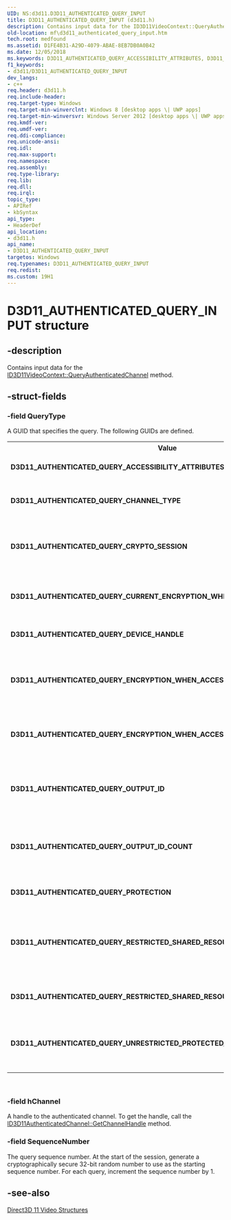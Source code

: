 ```yaml
---
UID: NS:d3d11.D3D11_AUTHENTICATED_QUERY_INPUT
title: D3D11_AUTHENTICATED_QUERY_INPUT (d3d11.h)
description: Contains input data for the ID3D11VideoContext::QueryAuthenticatedChannel method.
old-location: mf\d3d11_authenticated_query_input.htm
tech.root: medfound
ms.assetid: D1FE4B31-A29D-4079-ABAE-8EB7DB0A0B42
ms.date: 12/05/2018
ms.keywords: D3D11_AUTHENTICATED_QUERY_ACCESSIBILITY_ATTRIBUTES, D3D11_AUTHENTICATED_QUERY_CHANNEL_TYPE, D3D11_AUTHENTICATED_QUERY_CRYPTO_SESSION, D3D11_AUTHENTICATED_QUERY_CURRENT_ENCRYPTION_WHEN_ACCESSIBLE, D3D11_AUTHENTICATED_QUERY_DEVICE_HANDLE, D3D11_AUTHENTICATED_QUERY_ENCRYPTION_WHEN_ACCESSIBLE_GUID, D3D11_AUTHENTICATED_QUERY_ENCRYPTION_WHEN_ACCESSIBLE_GUID_COUNT, D3D11_AUTHENTICATED_QUERY_INPUT, D3D11_AUTHENTICATED_QUERY_INPUT structure [Media Foundation], D3D11_AUTHENTICATED_QUERY_OUTPUT_ID, D3D11_AUTHENTICATED_QUERY_OUTPUT_ID_COUNT, D3D11_AUTHENTICATED_QUERY_PROTECTION, D3D11_AUTHENTICATED_QUERY_RESTRICTED_SHARED_RESOURCE_PROCESS, D3D11_AUTHENTICATED_QUERY_RESTRICTED_SHARED_RESOURCE_PROCESS_COUNT, D3D11_AUTHENTICATED_QUERY_UNRESTRICTED_PROTECTED_SHARED_RESOURCE_COUNT, d3d11/D3D11_AUTHENTICATED_QUERY_INPUT, mf.d3d11_authenticated_query_input
f1_keywords:
- d3d11/D3D11_AUTHENTICATED_QUERY_INPUT
dev_langs:
- c++
req.header: d3d11.h
req.include-header: 
req.target-type: Windows
req.target-min-winverclnt: Windows 8 [desktop apps \| UWP apps]
req.target-min-winversvr: Windows Server 2012 [desktop apps \| UWP apps]
req.kmdf-ver: 
req.umdf-ver: 
req.ddi-compliance: 
req.unicode-ansi: 
req.idl: 
req.max-support: 
req.namespace: 
req.assembly: 
req.type-library: 
req.lib: 
req.dll: 
req.irql: 
topic_type:
- APIRef
- kbSyntax
api_type:
- HeaderDef
api_location:
- d3d11.h
api_name:
- D3D11_AUTHENTICATED_QUERY_INPUT
targetos: Windows
req.typenames: D3D11_AUTHENTICATED_QUERY_INPUT
req.redist: 
ms.custom: 19H1
---
```


# D3D11_AUTHENTICATED_QUERY_INPUT structure


## -description


Contains input data for the <a href="https://docs.microsoft.com/windows/desktop/api/d3d11/nf-d3d11-id3d11videocontext-queryauthenticatedchannel">ID3D11VideoContext::QueryAuthenticatedChannel</a> method.




## -struct-fields




### -field QueryType

A GUID that specifies the query. The following GUIDs are defined.

<table>
<tr>
<th>Value</th>
<th>Meaning</th>
</tr>
<tr>
<td width="40%"><a id="D3D11_AUTHENTICATED_QUERY_ACCESSIBILITY_ATTRIBUTES"></a><a id="d3d11_authenticated_query_accessibility_attributes"></a><dl>
<dt><b>D3D11_AUTHENTICATED_QUERY_ACCESSIBILITY_ATTRIBUTES</b></dt>
</dl>
</td>
<td width="60%">
Returns the type of I/O bus that is used to send data to the GPU.

Output data structure: <a href="https://docs.microsoft.com/windows/win32/api/d3d11/ns-d3d11-d3d11_authenticated_query_accessibility_output">D3D11_AUTHENTICATED_QUERY_ACCESSIBILITY_OUTPUT</a>


</td>
</tr>
<tr>
<td width="40%"><a id="D3D11_AUTHENTICATED_QUERY_CHANNEL_TYPE"></a><a id="d3d11_authenticated_query_channel_type"></a><dl>
<dt><b>D3D11_AUTHENTICATED_QUERY_CHANNEL_TYPE</b></dt>
</dl>
</td>
<td width="60%">
Returns the type of authenticated channel.

Output data structure: <a href="https://docs.microsoft.com/windows/desktop/api/d3d11/ns-d3d11-d3d11_authenticated_query_channel_type_output">D3D11_AUTHENTICATED_QUERY_CHANNEL_TYPE_OUTPUT</a>


</td>
</tr>
<tr>
<td width="40%"><a id="D3D11_AUTHENTICATED_QUERY_CRYPTO_SESSION"></a><a id="d3d11_authenticated_query_crypto_session"></a><dl>
<dt><b>D3D11_AUTHENTICATED_QUERY_CRYPTO_SESSION</b></dt>
</dl>
</td>
<td width="60%">
Returns handles to the cryptographic session and Direct3D device that are associated with a specified decoder device.

Input data structure: <a href="https://docs.microsoft.com/windows/desktop/api/d3d11/ns-d3d11-d3d11_authenticated_query_crypto_session_input">D3D11_AUTHENTICATED_QUERY_CRYPTO_SESSION_INPUT</a>


Output data structure: <a href="https://docs.microsoft.com/windows/desktop/api/d3d11/ns-d3d11-d3d11_authenticated_query_crypto_session_output">D3D11_AUTHENTICATED_QUERY_CRYPTO_SESSION_OUTPUT</a>


</td>
</tr>
<tr>
<td width="40%"><a id="D3D11_AUTHENTICATED_QUERY_CURRENT_ENCRYPTION_WHEN_ACCESSIBLE"></a><a id="d3d11_authenticated_query_current_encryption_when_accessible"></a><dl>
<dt><b>D3D11_AUTHENTICATED_QUERY_CURRENT_ENCRYPTION_WHEN_ACCESSIBLE</b></dt>
</dl>
</td>
<td width="60%">
Returns the encryption type that is applied before content becomes accessible to the CPU or bus.

Output data structure: <a href="https://docs.microsoft.com/windows/desktop/api/d3d11/ns-d3d11-d3d11_authenticated_query_accessibility_encryption_guid_count_output">D3D11_AUTHENTICATED_QUERY_ACCESSIBILITY_ENCRYPTION_GUID_COUNT_OUTPUT</a>


</td>
</tr>
<tr>
<td width="40%"><a id="D3D11_AUTHENTICATED_QUERY_DEVICE_HANDLE"></a><a id="d3d11_authenticated_query_device_handle"></a><dl>
<dt><b>D3D11_AUTHENTICATED_QUERY_DEVICE_HANDLE</b></dt>
</dl>
</td>
<td width="60%">
Returns a handle to the device that is associated with this authenticated channel.

Output data structure: <a href="https://docs.microsoft.com/windows/desktop/api/d3d11/ns-d3d11-d3d11_authenticated_query_device_handle_output">D3D11_AUTHENTICATED_QUERY_DEVICE_HANDLE_OUTPUT</a>


</td>
</tr>
<tr>
<td width="40%"><a id="D3D11_AUTHENTICATED_QUERY_ENCRYPTION_WHEN_ACCESSIBLE_GUID"></a><a id="d3d11_authenticated_query_encryption_when_accessible_guid"></a><dl>
<dt><b>D3D11_AUTHENTICATED_QUERY_ENCRYPTION_WHEN_ACCESSIBLE_GUID</b></dt>
</dl>
</td>
<td width="60%">
Returns one of the encryption types that can be used to encrypt content before it becomes accessible to the CPU or bus.

Input data structure: <a href="https://docs.microsoft.com/windows/desktop/api/d3d11/ns-d3d11-d3d11_authenticated_query_accessibility_encryption_guid_input">D3D11_AUTHENTICATED_QUERY_ACCESSIBILITY_ENCRYPTION_GUID_INPUT</a>


Output data structure: <a href="https://docs.microsoft.com/windows/desktop/api/d3d11/ns-d3d11-d3d11_authenticated_query_accessibility_encryption_guid_output">D3D11_AUTHENTICATED_QUERY_ACCESSIBILITY_ENCRYPTION_GUID_OUTPUT</a>


</td>
</tr>
<tr>
<td width="40%"><a id="D3D11_AUTHENTICATED_QUERY_ENCRYPTION_WHEN_ACCESSIBLE_GUID_COUNT"></a><a id="d3d11_authenticated_query_encryption_when_accessible_guid_count"></a><dl>
<dt><b>D3D11_AUTHENTICATED_QUERY_ENCRYPTION_WHEN_ACCESSIBLE_GUID_COUNT</b></dt>
</dl>
</td>
<td width="60%">
Returns the number of encryption types that can be used to encrypt content before it becomes accessible to the CPU or bus.

Output data structure: <a href="https://docs.microsoft.com/windows/desktop/api/d3d11/ns-d3d11-d3d11_authenticated_query_accessibility_encryption_guid_count_output">D3D11_AUTHENTICATED_QUERY_ACCESSIBILITY_ENCRYPTION_GUID_COUNT_OUTPUT</a>


</td>
</tr>
<tr>
<td width="40%"><a id="D3D11_AUTHENTICATED_QUERY_OUTPUT_ID"></a><a id="d3d11_authenticated_query_output_id"></a><dl>
<dt><b>D3D11_AUTHENTICATED_QUERY_OUTPUT_ID</b></dt>
</dl>
</td>
<td width="60%">
Returns one of the output identifiers that is associated with a specified cryptographic session and Direct3D device.

Input data structure: <a href="https://docs.microsoft.com/windows/desktop/api/d3d11/ns-d3d11-d3d11_authenticated_query_output_id_input">D3D11_AUTHENTICATED_QUERY_OUTPUT_ID_INPUT</a>


Output data structure: <a href="https://docs.microsoft.com/windows/desktop/api/d3d11/ns-d3d11-d3d11_authenticated_query_output_id_output">D3D11_AUTHENTICATED_QUERY_OUTPUT_ID_OUTPUT</a>


</td>
</tr>
<tr>
<td width="40%"><a id="D3D11_AUTHENTICATED_QUERY_OUTPUT_ID_COUNT"></a><a id="d3d11_authenticated_query_output_id_count"></a><dl>
<dt><b>D3D11_AUTHENTICATED_QUERY_OUTPUT_ID_COUNT</b></dt>
</dl>
</td>
<td width="60%">
Returns the number of output identifiers that are associated with a specified cryptographic session and Direct3D device.

Input data structure: <a href="https://docs.microsoft.com/windows/desktop/api/d3d11/ns-d3d11-d3d11_authenticated_query_output_id_count_input">D3D11_AUTHENTICATED_QUERY_OUTPUT_ID_COUNT_INPUT</a>


Output data structure: <a href="https://docs.microsoft.com/windows/desktop/api/d3d11/ns-d3d11-d3d11_authenticated_query_output_id_count_output">D3D11_AUTHENTICATED_QUERY_OUTPUT_ID_COUNT_OUTPUT</a>


</td>
</tr>
<tr>
<td width="40%"><a id="D3D11_AUTHENTICATED_QUERY_PROTECTION"></a><a id="d3d11_authenticated_query_protection"></a><dl>
<dt><b>D3D11_AUTHENTICATED_QUERY_PROTECTION</b></dt>
</dl>
</td>
<td width="60%">
Returns the current protection level for the device.

Output data structure: <a href="https://docs.microsoft.com/windows/desktop/api/d3d11/ns-d3d11-d3d11_authenticated_query_protection_output">D3D11_AUTHENTICATED_QUERY_PROTECTION_OUTPUT</a>


</td>
</tr>
<tr>
<td width="40%"><a id="D3D11_AUTHENTICATED_QUERY_RESTRICTED_SHARED_RESOURCE_PROCESS"></a><a id="d3d11_authenticated_query_restricted_shared_resource_process"></a><dl>
<dt><b>D3D11_AUTHENTICATED_QUERY_RESTRICTED_SHARED_RESOURCE_PROCESS</b></dt>
</dl>
</td>
<td width="60%">
Returns information about a process that is allowed to open shared resources with restricted access.

Input data structure: <a href="https://docs.microsoft.com/windows/desktop/api/d3d11/ns-d3d11-d3d11_authenticated_query_restricted_shared_resource_process_input">D3D11_AUTHENTICATED_QUERY_RESTRICTED_SHARED_RESOURCE_PROCESS_INPUT</a>


Output data structure: <a href="https://docs.microsoft.com/windows/desktop/api/d3d11/ns-d3d11-d3d11_authenticated_query_restricted_shared_resource_process_output">D3D11_AUTHENTICATED_QUERY_RESTRICTED_SHARED_RESOURCE_PROCESS_OUTPUT</a>


</td>
</tr>
<tr>
<td width="40%"><a id="D3D11_AUTHENTICATED_QUERY_RESTRICTED_SHARED_RESOURCE_PROCESS_COUNT"></a><a id="d3d11_authenticated_query_restricted_shared_resource_process_count"></a><dl>
<dt><b>D3D11_AUTHENTICATED_QUERY_RESTRICTED_SHARED_RESOURCE_PROCESS_COUNT</b></dt>
</dl>
</td>
<td width="60%">
Returns the number of processes that are allowed to open shared resources with restricted access.

Output data structure: <a href="https://docs.microsoft.com/windows/desktop/api/d3d11/ns-d3d11-d3d11_authenticated_query_restricted_shared_resource_process_count_output">D3D11_AUTHENTICATED_QUERY_RESTRICTED_SHARED_RESOURCE_PROCESS_COUNT_OUTPUT</a>


</td>
</tr>
<tr>
<td width="40%"><a id="D3D11_AUTHENTICATED_QUERY_UNRESTRICTED_PROTECTED_SHARED_RESOURCE_COUNT"></a><a id="d3d11_authenticated_query_unrestricted_protected_shared_resource_count"></a><dl>
<dt><b>D3D11_AUTHENTICATED_QUERY_UNRESTRICTED_PROTECTED_SHARED_RESOURCE_COUNT</b></dt>
</dl>
</td>
<td width="60%">
Returns the number of protected shared resources that can be opened by any process with no restrictions.

Output data structure: <a href="https://docs.microsoft.com/windows/desktop/api/d3d11/ns-d3d11-d3d11_authenticated_query_unrestricted_protected_shared_resource_count_output">D3D11_AUTHENTICATED_QUERY_UNRESTRICTED_PROTECTED_SHARED_RESOURCE_COUNT_OUTPUT</a>


</td>
</tr>
</table>
 


### -field hChannel

A handle to the authenticated channel. To get the handle, call the <a href="https://docs.microsoft.com/windows/desktop/api/d3d11/nf-d3d11-id3d11authenticatedchannel-getchannelhandle">ID3D11AuthenticatedChannel::GetChannelHandle</a> method.


### -field SequenceNumber

The query sequence number. At the start of the session, generate a cryptographically secure 32-bit random number to use as the starting sequence number. For each query, increment the sequence number by 1.


## -see-also




<a href="https://docs.microsoft.com/windows/desktop/medfound/direct3d-11-video-structures">Direct3D 11 Video Structures</a>
 

 

